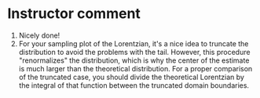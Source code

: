 # Instructor comment

1. Nicely done!
1. For your sampling plot of the Lorentzian, it's a nice idea to truncate the distribution to avoid the problems with the tail. However, this procedure "renormalizes" the distribution, which is why the center of the estimate is much larger than the theoretical distribution. For a proper comparison of the truncated case, you should divide the theoretical Lorentzian by the integral of that function between the truncated domain boundaries.
